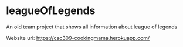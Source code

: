 # leagueOfLegends
An old team project that shows all information about league of legends

Website url:
https://csc309-cookingmama.herokuapp.com/
